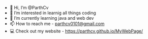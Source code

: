 - 👋 Hi, I’m @ParthCv 
- 👀 I’m interested in learnig all things coding
- 🌱 I’m currently learning java and web dev
- 📫 How to reach me - parthcv0101@gmail.com
- 💻 Check out my website - https://parthcv.github.io/MyWebPage/ 
<!---
ParthCv/ParthCv is a ✨ special ✨ repository because its `README.md` (this file) appears on your GitHub profile.
You can click the Preview link to take a look at your changes.
--->
